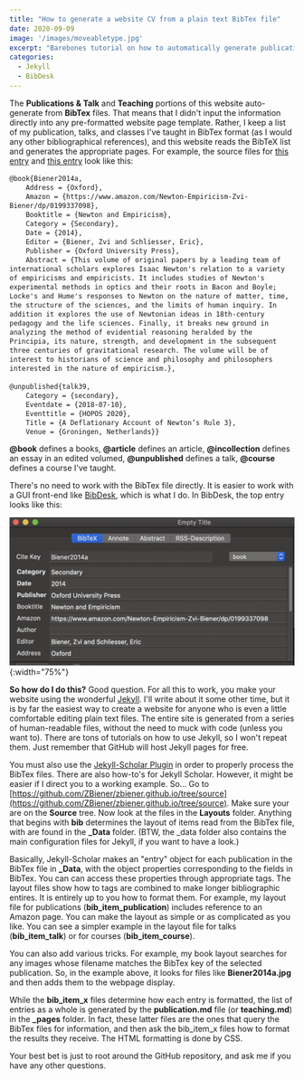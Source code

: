 ```yaml
---
title: "How to generate a website CV from a plain text BibTex file"
date: 2020-09-09
image: '/images/moveabletype.jpg'
excerpt: "Barebones tutorial on how to automatically generate publications lists on a website from a BibTex file"
categories: 
  - Jekyll
  - BibDesk
---
```


The **Publications & Talk** and **Teaching** portions of this website auto-generate from **BibTex** files. That means that I didn't input the information directly into any pre-formatted website page template. Rather, I keep a list of my publication, talks, and classes I've taught in BibTex format (as I would any other bibliographical references), and this website reads the BibTeX list and generates the appropriate pages. For example, the source files for [this entry](https://zbiener.github.io/publications/#Biener2014a-anchor) and [this entry](https://zbiener.github.io/publications/#talk39-fullentry) look like this:


~~~ shell
@book{Biener2014a,
	Address = {Oxford},
	Amazon = {https://www.amazon.com/Newton-Empiricism-Zvi-Biener/dp/0199337098},
	Booktitle = {Newton and Empiricism},
	Category = {Secondary},
	Date = {2014},
	Editor = {Biener, Zvi and Schliesser, Eric},
	Publisher = {Oxford University Press},
	Abstract = {This volume of original papers by a leading team of international scholars explores Isaac Newton's relation to a variety of empiricisms and empiricists. It includes studies of Newton's experimental methods in optics and their roots in Bacon and Boyle; Locke's and Hume's responses to Newton on the nature of matter, time, the structure of the sciences, and the limits of human inquiry. In addition it explores the use of Newtonian ideas in 18th-century pedagogy and the life sciences. Finally, it breaks new ground in analyzing the method of evidential reasoning heralded by the Principia, its nature, strength, and development in the subsequent three centuries of gravitational research. The volume will be of interest to historians of science and philosophy and philosophers interested in the nature of empiricism.},

@unpublished{talk39,
	Category = {secondary},
	Eventdate = {2018-07-10},
	Eventtitle = {HOPOS 2020},
	Title = {A Deflationary Account of Newton’s Rule 3},
	Venue = {Groningen, Netherlands}}
~~~

**@book** defines a books, **@article** defines an article, **@incollection** defines an essay in an edited volumed, **@unpublished** defines a talk, **@course** defines a course I've taught.

There's no need to work with the BibTex file directly. It is easier to work with a GUI front-end like [BibDesk](http://https://bibdesk.sourceforge.io/"), which is what I do. In BibDesk, the top entry looks like this:

![BibDesk Screenshot](/images/BibDesk_Screenshot.jpg){:width="75%"}


**So how do I do this?** Good question. For all this to work, you make your website using the wonderful [Jekyll](https://jekyllrb.com/ "Jekyll"). I'll write about it some other time, but it is by far the easiest way to create a website for anyone who is even a little comfortable editing plain text files. The entire site is generated from a series of human-readable files, without the need to muck with code (unless you want to). There are tons of tutorials on how to use Jekyll, so I won't repeat them. Just remember that GitHub will host Jekyll pages for free. 

You must also use the [Jekyll-Scholar Plugin](https://github.com/inukshuk/jekyll-scholar "Scholar Plugin") in order to properly process the BibTex files. There are also how-to's for Jekyll Scholar. However, it might be easier if I direct you to a working example. So... Go to [https://github.com/ZBiener/zbiener.github.io/tree/source](https://github.com/ZBiener/zbiener.github.io/tree/source). Make sure your are on the **Source** tree. Now look at the files in the **Layouts** folder. Anything that begins with **bib** determines the layout of items read from the BibTex file, with are found in the **_Data** folder. (BTW, the _data folder also contains the main configuration files for Jekyll, if you want to have a look.)

Basically, Jekyll-Scholar makes an "entry" object for each publication in the BibTex file in **_Data**, with the object properties corresponding to the fields in BibTex. You can can access these properties through appropriate tags. The layout files show how to tags are combined to make longer bibliographic entires. It is entirely up to you how to format them. For example, my layout file for publications (**bib_item_publication**) includes reference to an Amazon page. You can make the layout as simple or as complicated as you like. You can see a simpler example in the layout file for talks (**bib_item_talk**) or for courses (**bib_item_course**).

You can also add various tricks. For example, my book layout searches for any images whose filename matches the BibTex key of the selected publication. So, in the example above, it looks for files like **Biener2014a.jpg** and then adds them to the webpage display.

While the **bib_item_x** files determine how each entry is formatted, the list of entries as a whole is generated by the **publication.md** file (or **teaching.md**) in the **_pages** folder. In fact, these latter files are the ones that query the BibTex files for information, and then ask the bib_item_x files how to format the results they receive. The HTML formatting is done by CSS.

Your best bet is just to root around the GitHub repository, and ask me if you have any other questions.